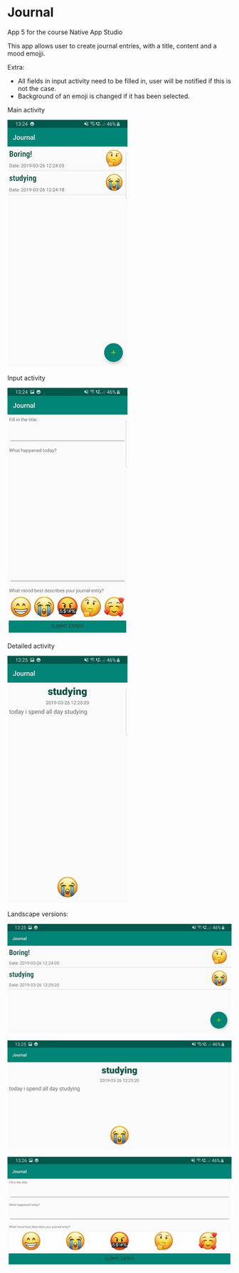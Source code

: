 # Journal
App 5 for the course Native App Studio

This app allows user to create journal entries, with a title, content and a mood emojji. 

Extra:
- All fields in input activity need to be filled in, user will be notified if this is not the case.
- Background of an emoji is changed if it has been selected.

Main activity

![alt text](https://github.com/meikesara/Journal/blob/master/doc/1.jpg)

Input activity

![alt text](https://github.com/meikesara/Journal/blob/master/doc/2.jpg)

Detailed activity

![alt text](https://github.com/meikesara/Journal/blob/master/doc/3.jpg)

Landscape versions:

![alt text](https://github.com/meikesara/Journal/blob/master/doc/4.jpg)

![alt text](https://github.com/meikesara/Journal/blob/master/doc/5.jpg)

![alt text](https://github.com/meikesara/Journal/blob/master/doc/6.jpg)

